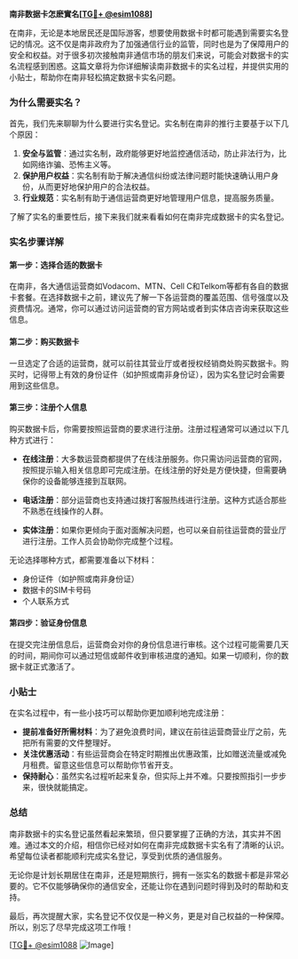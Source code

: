 **南非数据卡怎麽實名[[TG💪+ @esim1088](https://t.me/s/esim1088)]**

在南非，无论是本地居民还是国际游客，想要使用数据卡时都可能遇到需要实名登记的情况。这不仅是南非政府为了加强通信行业的监管，同时也是为了保障用户的安全和权益。对于很多初次接触南非通信市场的朋友们来说，可能会对数据卡的实名流程感到困惑。这篇文章将为你详细解读南非数据卡的实名过程，并提供实用的小贴士，帮助你在南非轻松搞定数据卡实名问题。

### 为什么需要实名？

首先，我们先来聊聊为什么要进行实名登记。实名制在南非的推行主要基于以下几个原因：

1. **安全与监管**：通过实名制，政府能够更好地监控通信活动，防止非法行为，比如网络诈骗、恐怖主义等。
2. **保护用户权益**：实名制有助于解决通信纠纷或法律问题时能快速确认用户身份，从而更好地保护用户的合法权益。
3. **行业规范**：实名制有助于通信运营商更好地管理用户信息，提高服务质量。

了解了实名的重要性后，接下来我们就来看看如何在南非完成数据卡的实名登记。

### 实名步骤详解

#### 第一步：选择合适的数据卡

在南非，各大通信运营商如Vodacom、MTN、Cell C和Telkom等都有各自的数据卡套餐。在选择数据卡之前，建议先了解一下各运营商的覆盖范围、信号强度以及资费情况。通常，你可以通过访问运营商的官方网站或者到实体店咨询来获取这些信息。

#### 第二步：购买数据卡

一旦选定了合适的运营商，就可以前往其营业厅或者授权经销商处购买数据卡。购买时，记得带上有效的身份证件（如护照或南非身份证），因为实名登记时会需要用到这些信息。

#### 第三步：注册个人信息

购买数据卡后，你需要按照运营商的要求进行注册。注册过程通常可以通过以下几种方式进行：

- **在线注册**：大多数运营商都提供了在线注册服务。你只需访问运营商的官网，按照提示输入相关信息即可完成注册。在线注册的好处是方便快捷，但需要确保你的设备能够连接到互联网。
  
- **电话注册**：部分运营商也支持通过拨打客服热线进行注册。这种方式适合那些不熟悉在线操作的人群。

- **实体注册**：如果你更倾向于面对面解决问题，也可以亲自前往运营商的营业厅进行注册。工作人员会协助你完成整个过程。

无论选择哪种方式，都需要准备以下材料：

- 身份证件（如护照或南非身份证）
- 数据卡的SIM卡号码
- 个人联系方式

#### 第四步：验证身份信息

在提交完注册信息后，运营商会对你的身份信息进行审核。这个过程可能需要几天的时间，期间你可以通过短信或邮件收到审核进度的通知。如果一切顺利，你的数据卡就正式激活了。

### 小贴士

在实名过程中，有一些小技巧可以帮助你更加顺利地完成注册：

- **提前准备好所需材料**：为了避免浪费时间，建议在前往运营商营业厅之前，先把所有需要的文件整理好。
- **关注优惠活动**：有些运营商会在特定时期推出优惠政策，比如赠送流量或减免月租费。留意这些信息可以帮助你节省开支。
- **保持耐心**：虽然实名过程听起来复杂，但实际上并不难。只要按照指引一步步来，很快就能搞定。

### 总结

南非数据卡的实名登记虽然看起来繁琐，但只要掌握了正确的方法，其实并不困难。通过本文的介绍，相信你已经对如何在南非完成数据卡实名有了清晰的认识。希望每位读者都能顺利完成实名登记，享受到优质的通信服务。

无论你是计划长期居住在南非，还是短期旅行，拥有一张实名的数据卡都是非常必要的。它不仅能够确保你的通信安全，还能让你在遇到问题时得到及时的帮助和支持。

最后，再次提醒大家，实名登记不仅仅是一种义务，更是对自己权益的一种保障。所以，别忘了尽早完成这项工作哦！

[[TG💪+ @esim1088](https://t.me/s/esim1088) ![Image](https://i.postimg.cc/4NQfJmqS/Snipaste-2025-05-13-00-14-12.png)]